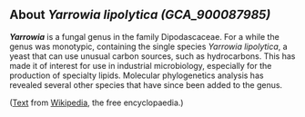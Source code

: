 About *Yarrowia lipolytica (GCA\_900087985)* 
--------------------------------------------



***Yarrowia*** is a fungal genus in the family Dipodascaceae. For a
while the genus was monotypic, containing the single species *Yarrowia
lipolytica*, a yeast that can use unusual carbon sources, such as
hydrocarbons. This has made it of interest for use in industrial
microbiology, especially for the production of specialty lipids.
Molecular phylogenetics analysis has revealed several other species that
have since been added to the genus.

([Text](http://en.wikipedia.org/wiki/Yarrowia) from
[Wikipedia](http://en.wikipedia.org/), the free encyclopaedia.)
